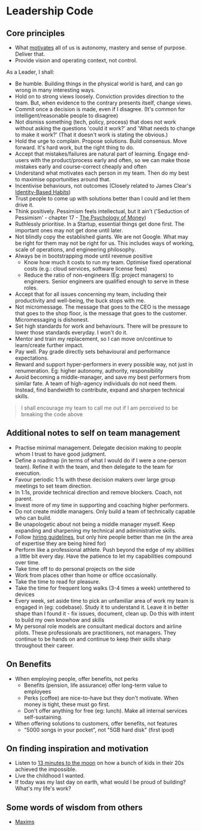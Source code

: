 # Leadership Code

## Core principles

- What [motivates](https://www.youtube.com/watch?v=u6XAPnuFjJc) all of us is autonomy, mastery and sense of purpose. Deliver that.
- Provide vision and operating context, not control.

As a Leader, I shall:

- Be humble. Building things in the physical world is hard, and can go wrong in many interesting ways.
- Hold on to strong views loosely. Conviction provides direction to the team. But, when evidence to the contrary presents itself, change views.
- Commit once a decision is made, even if I disagree. (It's common for intelligent/reasonable people to disagree)
- Not dismiss something (tech, policy, process) that does not work without asking the questions 'could it work?' and 'What needs to change to make it work?' (That it doesn't work is stating the obvious.)
- Hold the urge to complain. Propose solutions. Build consensus. Move forward. It's hard work, but the right thing to do.
- Accept that mistakes/failures are natural part of learning. Engage end-users with the product/process early and often, so we can make those mistakes early and course-correct cheaply and often
- Understand what motivates each person in my team. Then do my best to maximise opportunities around that.
- Incentivise behaviours, not outcomes (Closely related to James Clear's [Identity-Based Habits](https://jamesclear.com/identity-based-habits))
- Trust people to come up with solutions better than I could and let them drive it.
- Think positively. Pessimism feels intellectual, but it ain't ('Seduction of Pessimism' - chapter 17 - [The Psychology of Money](https://www.amazon.co.uk/Psychology-Money-Timeless-lessons-happiness-ebook/dp/B084HJSJJ2))
- Ruthlessly prioritise. In a Startup, essential things get done first. The important ones may not get done until later.
- Not blindly copy the established giants. We are not Google. What may be right for them may not be right for us. This includes ways of working, scale of operations, and engineering philosophy.
- Always be in bootstrapping mode until revenue positive
  - Know how much it costs to run my team. Optimise fixed operational costs (e.g.: cloud services, software license fees)
  - Reduce the ratio of non-engineers (Eg: project managers) to engineers. Senior engineers are qualified enough to serve in these roles.
- Accept that for all issues concerning my team, including their productivity and well-being, the buck stops with me.
- Not micromessage. The message that goes to the CEO is the message that goes to the shop floor, is the message that goes to the customer. Micromessaging is dishonest.
- Set high standards for work and behaviours. There will be pressure to lower those standards everyday. I won't do it.
- Mentor and train my replacement, so I can move on/continue to learn/create further impact.
- Pay well. Pay grade directly sets behavioural and performance expectations.
- Reward and support hyper-performers in every possible way, not just in renumeration. Eg: higher autonomy, authority, responsibility
- Avoid becoming a middle-manager, and save my best performers from similar fate. A team of high-agency individuals do not need them. Instead, find bandwidth to contribute, expand and sharpen technical skills.

> I shall encourage my team to call me out if I am perceived to be breaking the code above

## Additional notes to self on team management

- Practise minimal management. Delegate decision making to people whom I trust to have good judgment.
- Define a roadmap (in terms of what I would do if I were a one-person team). Refine it with the team, and then delegate to the team for execution.
- Favour periodic 1:1s with these decision makers over large group meetings to set team direction.
- In 1:1s, provide technical direction and remove blockers. Coach, not parent.
- Invest more of my time in supporting and coaching higher performers.
- Do not create middle managers. Only build a team of technically capable who can build.
- Be unapologetic about not being a middle manager myself. Keep expanding and sharpening my technical and administrative skills.
- Follow [hiring guidelines](hiring.md), but only hire people better than me (in the area of expertise they are being hired for)
- Perform like a professional athlete. Push beyond the edge of my abilities a little bit every day. Have the patience to let my capabilities compound over time. 
- Take time off to do personal projects on the side
- Work from places other than home or office occasionally.
- Take the time to read for pleasure.
- Take the time for frequent long walks (3-4 times a week) untethered to devices
- Every week, set aside time to pick an unfamiliar area of work my team is engaged in (eg: codebase). Study it to understand it. Leave it in better shape than I found it - fix issues, document, clean up. Do this with intent to build my own knowhow and skills
- My personal role models are consultant medical doctors and airline pilots. These professionals are practitioners, not managers. They continue to be hands on and continue to keep their skills sharp throughout their career.

## On Benefits

- When employing people, offer benefits, not perks
  - Benefits (pension, life assurance) offer long-term value to employees
  - Perks (coffee) are nice-to-have but they don't motivate. When money is tight, these must go first.
  - Don't offer anything for free (eg: lunch). Make all internal services self-sustaining.
- When offering solutions to customers, offer benefits, not features
  - "5000 songs in your pocket", not "5GB hard disk" (first ipod)

## On finding inspiration and motivation

- Listen to [13 minutes to the moon](https://www.bbc.co.uk/programmes/w13xttx2) on how a bunch of kids in their 20s achieved the impossible.
- Live the childhood I wanted.
- If today was my last day on earth, what would I be proud of building? What's my life's work?

## Some words of wisdom from others

- [Maxims](./maxims.md)
